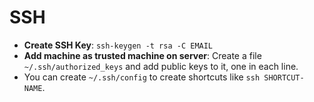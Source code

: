 # SSH

- **Create SSH Key**: `ssh-keygen -t rsa -C EMAIL`
- **Add machine as trusted machine on server**: Create a file `~/.ssh/authorized_keys` and add public keys to it, one in each line.
- You can create `~/.ssh/config` to create shortcuts like `ssh SHORTCUT-NAME`.
